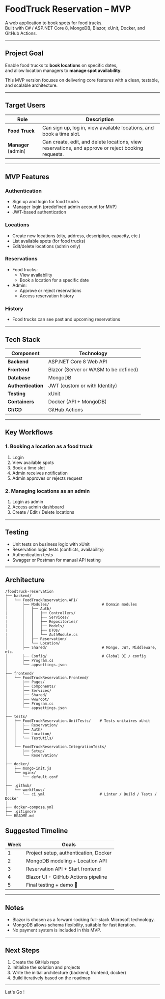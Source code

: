 # FoodTruck Reservation – MVP

A web application to book spots for food trucks.  
Built with C# / ASP.NET Core 8, MongoDB, Blazor, xUnit, Docker, and GitHub Actions.

---

## Project Goal

Enable food trucks to **book locations** on specific dates,  
and allow location managers to **manage spot availability**.

This MVP version focuses on delivering core features with a clean, testable, and scalable architecture.

---

## Target Users

| Role                | Description                                                                                        |
|---------------------|----------------------------------------------------------------------------------------------------|
| **Food Truck**      | Can sign up, log in, view available locations, and book a time slot.                               |
| **Manager** (admin) | Can create, edit, and delete locations, view reservations, and approve or reject booking requests. |

---

## MVP Features

### Authentication
- Sign up and login for food trucks
- Manager login (predefined admin account for MVP)
- JWT-based authentication

### Locations
- Create new locations (city, address, description, capacity, etc.)
- List available spots (for food trucks)
- Edit/delete locations (admin only)

### Reservations
- Food trucks:
  - View availability
  - Book a location for a specific date
- Admin:
  - Approve or reject reservations
  - Access reservation history

### History
- Food trucks can see past and upcoming reservations

---

## Tech Stack

| Component          | Technology                            |
|--------------------|---------------------------------------|
| **Backend**        | ASP.NET Core 8 Web API                |
| **Frontend**       | Blazor (Server or WASM to be defined) |
| **Database**       | MongoDB                               |
| **Authentication** | JWT (custom or with Identity)         |
| **Testing**        | xUnit                                 |
| **Containers**     | Docker (API + MongoDB)                |
| **CI/CD**          | GitHub Actions                        |

---

## Key Workflows

### 1. Booking a location as a food truck
1. Login
2. View available spots
3. Book a time slot
4. Admin receives notification
5. Admin approves or rejects request

### 2. Managing locations as an admin
1. Login as admin
2. Access admin dashboard
3. Create / Edit / Delete locations

---

## Testing

- Unit tests on business logic with xUnit
- Reservation logic tests (conflicts, availability)
- Authentication tests
- Swagger or Postman for manual API testing

---
## Architecture

```text
/foodtruck-reservation
├── backend/
│   └── FoodTruckReservation.API/
│       ├── Modules/                        # Domain modules
│       │   ├── Auth/
|       │   │   ├── Controllers/
|       │   │   ├── Services/
|       │   │   ├── Repositories/
|       │   │   ├── Models/
|       │   │   ├── DTOs/
|       │   │   └── AuthModule.cs
│       │   ├── Reservation/
│       │   └── Location/
│       ├── Shared/                         # Mongo, JWT, Middleware, etc.
│       ├── Config/                         # Global DI / config
│       ├── Program.cs
│       └── appsettings.json
│
├── frontend/
│   └── FoodTruckReservation.Frontend/
│       ├── Pages/
│       ├── Components/
│       ├── Services/
│       ├── Shared/
│       ├── wwwroot/
│       ├── Program.cs
│       └── appsettings.json
│
├── tests/
│   ├── FoodTruckReservation.UnitTests/    # Tests unitaires xUnit
│   │   ├── Reservation/
│   │   ├── Auth/
│   │   └── Location/
│   │   └── TestUtils/
│   │
│   └── FoodTruckReservation.IntegrationTests/
│       ├── Setup/
│       └── Reservation/
│
├── docker/
│   ├── mongo-init.js
│   └── nginx/
│       └── default.conf
│
├── .github/
│   └── workflows/
│       └── ci.yml                         # Linter / Build / Tests / Docker
│
├── docker-compose.yml
├── .gitignore
└── README.md
```

## Suggested Timeline

| Week | Goals |
|------|-------|
| 1    | Project setup, authentication, Docker |
| 2    | MongoDB modeling + Location API |
| 3    | Reservation API + Start frontend |
| 4    | Blazor UI + GitHub Actions pipeline |
| 5    | Final testing + demo 🎉 |

---

## Notes

- Blazor is chosen as a forward-looking full-stack Microsoft technology.
- MongoDB allows schema flexibility, suitable for fast iteration.
- No payment system is included in this MVP.

---

## Next Steps

1. Create the GitHub repo
2. Initialize the solution and projects
3. Write the initial architecture (backend, frontend, docker)
4. Build iteratively based on the roadmap

---

Let's Go !
